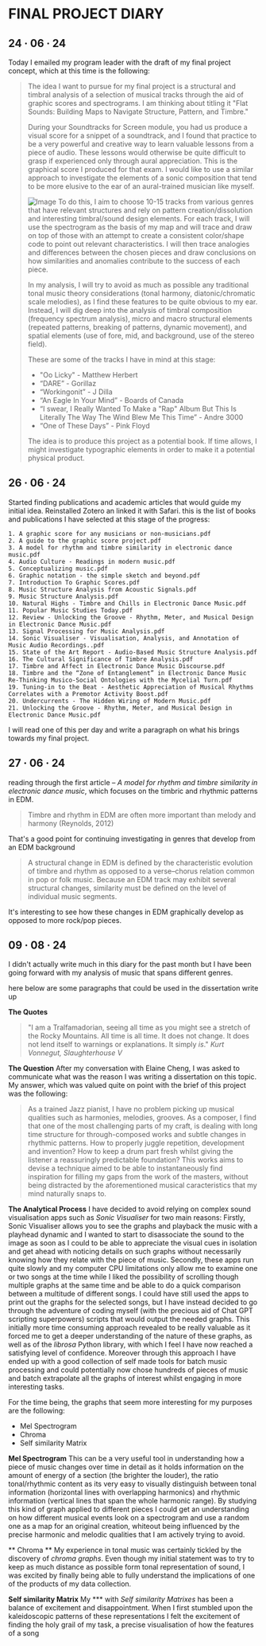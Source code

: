 # FINAL PROJECT DIARY

## 24 · 06 · 24
Today I emailed my program leader with the draft of my final project concept, which at this time is the following:

> The idea I want to pursue for my final project is a structural and timbral analysis of a selection of musical tracks through the aid of graphic scores and spectrograms. I am thinking about titling it "Flat Sounds: Building Maps to Navigate Structure, Pattern, and Timbre."
 >
>During your Soundtracks for Screen module, you had us produce a visual score for a snippet of a soundtrack, and I found that practice to be a very powerful and creative way to learn valuable lessons from a piece of audio. These lessons would otherwise be quite difficult to grasp if experienced only through aural appreciation. This is the graphical score I produced for that exam. I would like to use a similar approach to investigate the elements of a sonic composition that tend to be more elusive to the ear of an aural-trained musician like myself.
> 
> ![Image](blob:https://stackedit.io/1776a279-35c0-4b6f-9e7e-a88735780bc6)
>  To do this, I aim to choose 10-15 tracks from various genres that have relevant structures and rely on pattern creation/dissolution and interesting timbral/sound design elements. For each track, I will use the spectrogram as the basis of my map and will trace and draw on top of those with an attempt to create a consistent color/shape code to point out relevant characteristics. I will then trace analogies and differences between the chosen pieces and draw conclusions on how similarities and anomalies contribute to the success of each piece.
> 
> In my analysis, I will try to avoid as much as possible any traditional tonal music theory considerations (tonal harmony, diatonic/chromatic scale melodies), as I find these features to be quite obvious to my ear. Instead, I will dig deep into the analysis of timbral composition (frequency spectrum analysis), micro and macro structural elements (repeated patterns, breaking of patterns, dynamic movement), and spatial elements (use of fore, mid, and background, use of the stereo field).
> 
> These are some of the tracks I have in mind at this stage:
> 
> -   "Oo Licky" - Matthew Herbert
> -   “DARE” - Gorillaz
> -   “Workingonit” - J Dilla
> -   “An Eagle In Your Mind” - Boards of Canada
> -   “I swear, I Really Wanted To Make a "Rap" Album But This Is Literally The Way The Wind Blew Me This Time” - Andre 3000
> -   “One of These Days” - Pink Floyd
> 
> The idea is to produce this project as a potential book. If time allows, I might investigate typographic elements in order to make it  a potential physical product.

## 26 · 06 · 24

Started finding publications and academic articles that would guide my initial idea. Reinstalled Zotero an linked it with Safari. this is the list of books and publications I have selected at this stage of the progress:


	1. A graphic score for any musicians or non-musicians.pdf
	2. A guide to the graphic score project.pdf
	3. A model for rhythm and timbre similarity in electronic dance music.pdf
	4. Audio Culture - Readings in modern music.pdf
	5. Conceptualizing music.pdf
	6. Graphic notation - the simple sketch and beyond.pdf
	7. Introduction To Graphic Scores.pdf
	8. Music Structure Analysis from Acoustic Signals.pdf
	9. Music Structure Analysis.pdf
	10. Natural Highs - Timbre and Chills in Electronic Dance Music.pdf
	11. Popular Music Studies Today.pdf
	12. Review - Unlocking the Groove - Rhythm, Meter, and Musical Design in Electronic Dance Music.pdf
	13. Signal Processing for Music Analysis.pdf
	14. Sonic Visualiser - Visualisation, Analysis, and Annotation of Music Audio Recordings..pdf
	15. State of the Art Report - Audio-Based Music Structure Analysis.pdf
	16. The Cultural Significance of Timbre Analysis.pdf
	17. Timbre and Affect in Electronic Dance Music Discourse.pdf
	18. Timbre and the “Zone of Entanglement” in Electronic Dance Music Re-Thinking Musico-Social Ontologies with the Mycelial Turn.pdf
	19. Tuning-in to the Beat - Aesthetic Appreciation of Musical Rhythms Correlates with a Premotor Activity Boost.pdf
	20. Undercurrents - The Hidden Wiring of Modern Music.pdf 
	21. Unlocking the Groove - Rhythm, Meter, and Musical Design in Electronic Dance Music.pdf

I will read one of this per day and write a paragraph on what his brings towards my final project.

## 27 · 06 · 24

reading through the first article – *A model for rhythm and timbre similarity in electronic dance music*, which focuses on the timbric and rhythmic patterns in EDM.
>Timbre and rhythm in EDM are often more important than melody and harmony (Reynolds, 2012)

That's a good point for continuing investigating in genres that develop from an EDM background

> A structural change in EDM is defined by the characteristic evolution of timbre and rhythm as opposed to a verse–chorus relation common in pop or folk music. Because an EDM track may exhibit several structural changes, similarity must be defined on the level of individual music segments.

It's interesting to see how these changes in EDM graphically develop as opposed to more rock/pop pieces.

## 09 · 08 · 24
I didn't actually write much in this diary for the past month but I have been going forward with my analysis of music that spans different genres.

here below are some paragraphs that could be used in the dissertation write up


**The Quotes**

> "I am a Tralfamadorian, seeing all time as you might see a stretch of the Rocky Mountains. All time is all time. It does not change. It does not lend itself to warnings or explanations. It simply *is*."
*Kurt Vonnegut, Slaughterhouse V*

**The Question**
After my conversation with Elaine Cheng, I was asked to communicate what was the reason I was writing a dissertation on this topic. My answer, which was valued quite on point with the brief of this project was the following:



> As a trained Jazz pianist, I have no problem picking up musical qualities such as harmonies, melodies, grooves. 
As a composer, I find that one of the most challenging parts of my craft, is dealing with long time structure for through-composed works and subtle changes in rhythmic patterns. How to properly juggle repetition, development and invention? How to keep a drum part fresh  whilst giving the listener a reassuringly predictable foundation?
This works aims to devise a technique aimed to be able to instantaneously find inspiration for filling my gaps  from the work of the masters, without being distracted by the aforementioned musical caracteristics that my mind naturally snaps to.

**The Analytical Process**
I have decided to avoid relying on complex sound visualisation apps such as *Sonic Visualiser* for two main reasons: Firstly, Sonic Visualiser allows you to see the graphs and playback the music with a playhead dynamic and I wanted to start to disassociate the sound to the image as soon as I could to be able to appreciate the visual cues in isolation and get ahead with noticing details on such graphs without necessarily knowing how they relate with the piece of music. Secondly, these apps run quite slowly and my computer CPU limitations only allow me to examine one or two songs at the time while I liked the possibility of scrolling though multiple graphs at the same time and be able to do a quick comparison between a multitude of different songs. I could have still used the apps to print out the graphs for the selected songs, but I have instead decided to go through the adventure of coding myself (with the precious aid of Chat GPT scripting superpowers) scripts that would output the needed graphs. This initially more time consuming approach revealed to be really valuable as it forced me to get a deeper understanding of the nature of these graphs, as well as of the *librosa* Python library, with which I feel I have now reached a satisfying level of confidence. Moreover through this approach I have ended up with a good collection of self made tools for batch music processing and could potentially now chose hundreds of pieces of music and batch extrapolate all the graphs of interest whilst engaging in more interesting tasks.


For the time being, the graphs that seem more interesting for my purposes are the following:

 - Mel Spectrogram 
 - Chroma 
 - Self similarity Matrix

 **Mel Spectrogram** 
This can be a very useful tool in understanding how a piece of music changes over time in detail as it holds information on the amount of energy of a section (the brighter the louder), the ratio tonal/rhythmic content as its very easy to visually distinguish between tonal information (horizontal lines with overlapping harmonics) and rhythmic information (vertical lines that span the whole harmonic range). By studying this kind of graph applied to different pieces I could get an understanding on how different musical events look on a spectrogram and use a random one as a map for an original creation, whiteout being influenced by the precise harmonic and melodic qualities that I am actively trying to avoid.

** Chroma **
My experience in tonal music was certainly tickled by the discovery of *chroma graphs*. Even though my initial statement was to try to keep as much distance as possible form tonal representation of sound, I was  excited by finally being able to fully understand the implications of one of the products of my data collection.


**Self similarity Matrix**
My *** with *Self similarity Matrixes* has been a balance of excitement and disappointment. When I first stumbled upon the kaleidoscopic patterns of these representations I felt the excitement of finding the holy grail of my task, a precise visualisation of how the features of a song 
<!--stackedit_data:
eyJoaXN0b3J5IjpbLTEyMjg0NjYwOTBdfQ==
-->